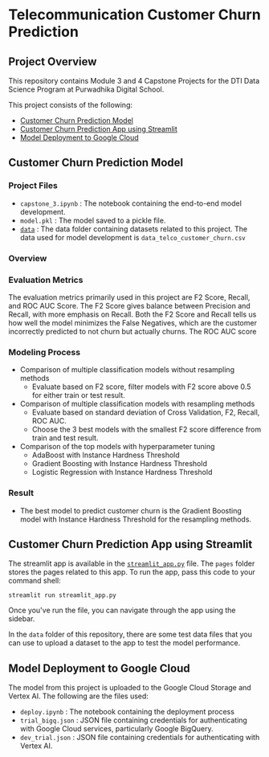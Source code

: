 # Telecommunication Customer Churn Prediction

## Project Overview

This repository contains Module 3 and 4 Capstone Projects for the DTI Data Science Program at Purwadhika Digital School. 

This project consists of the following:
- [Customer Churn Prediction Model](#Customer-Churn-Prediction-Model)
- [Customer Churn Prediction App using Streamlit](#Customer-Churn-Prediction-App-using-Streamlit)
- [Model Deployment to Google Cloud](#Model-Deployment-to-Google-Cloud)

## Customer Churn Prediction Model
### Project Files
- `capstone_3.ipynb`  : The notebook containing the end-to-end model development.
- `model.pkl`         : The model saved to a pickle file.
- [`data`](https://github.com/sekarsw/Capstone-3-Telco-Churn/tree/main/data)              : The data folder containing datasets related to this project. The data used for model development is `data_telco_customer_churn.csv`

### Overview


### Evaluation Metrics
The evaluation metrics primarily used in this project are F2 Score, Recall, and ROC AUC Score. The F2 Score gives balance between Precision and Recall, with more emphasis on Recall. Both the F2 Score and Recall tells us how well the model minimizes the False Negatives, which are the customer incorrectly predicted to not churn but actually churns. The ROC AUC score 

### Modeling Process
- Comparison of multiple classification models without resampling methods
  - Evaluate based on F2 score, filter models with F2 score above 0.5 for either train or test result.
- Comparison of multiple classification models with resampling methods
  - Evaluate based on standard deviation of Cross Validation, F2, Recall, ROC AUC.
  - Choose the 3 best models with the smallest F2 score difference from train and test result.
- Comparison of the top models with hyperparameter tuning
  - AdaBoost with Instance Hardness Threshold
  - Gradient Boosting with Instance Hardness Threshold
  - Logistic Regression with Instance Hardness Threshold

### Result

- The best model to predict customer churn is the Gradient Boosting model with Instance Hardness Threshold for the resampling methods.
  

## Customer Churn Prediction App using Streamlit
The streamlit app is available in the [`streamlit_app.py`](https://github.com/sekarsw/Capstone-3-Telco-Churn/blob/main/streamlit_app.py) file. The `pages` folder stores the pages related to this app. To run the app, pass this code to your command shell:

```
streamlit run streamlit_app.py
```

Once you've run the file, you can navigate through the app using the sidebar. 

In the `data` folder of this repository, there are some test data files that you can use to upload a dataset to the app to test the model performance.

## Model Deployment to Google Cloud
The model from this project is uploaded to the Google Cloud Storage and Vertex AI. The following are the files used:
- `deploy.ipynb`    : The notebook containing the deployment process
- `trial_bigq.json` : JSON file containing credentials for authenticating with Google Cloud services, particularly Google BigQuery.
- `dev_trial.json`  : JSON file containing credentials for authenticating with Vertex AI.
